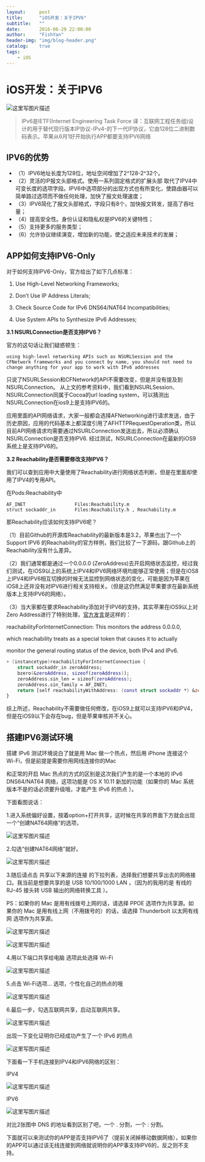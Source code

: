 ```yaml
---
layout:     post
title:      "iOS开发：关于IPV6"
subtitle:   ""
date:       2016-06-29 22:00:00
author:     "FishYan"
header-img: "img/blog-header.png" 
catalog:    true
tags:
    - iOS
---
```


# iOS开发：关于IPV6

![这里写图片描述](http://img.blog.csdn.net/20160619091717737)

>IPv6是IETF(Internet Engineering Task Force 译：互联网工程任务组)设计的用于替代现行版本IP协议-IPv4-的下一代IP协议，它由128位二进制数码表示。苹果从6月1好开始执行APP都要支持IPV6网络

## IPV6的优势
- （1）IPV6地址长度为128位，地址空间增加了2^128-2^32个。
- （2）灵活的IP报文头部格式。使用一系列固定格式的扩展头部
取代了IPV4中可变长度的选项字段。IPV6中选项部分的出现方式也有所变化，使路由器可以简单路过选项而不做任何处理，加快了报文处理速度；
- （3）IPV6简化了报文头部格式，字段只有8个，加快报文转发，提高了吞吐量；
- （4）提高安全性。身份认证和隐私权是IPV6的关键特性；
- （5）支持更多的服务类型；
- （6）允许协议继续演变，增加新的功能，使之适应未来技术的发展；

## APP如何支持IPV6-Only

对于如何支持IPV6-Only，官方给出了如下几点标准：

1. Use High-Level Networking Frameworks;

2. Don’t Use IP Address Literals;

3. Check Source Code for IPv6 DNS64/NAT64 Incompatibilities;

4. Use System APIs to Synthesize IPv6 Addresses;

**3.1 NSURLConnection是否支持IPV6？**

官方的这句话让我们疑惑顿生：
```
using high-level networking APIs such as NSURLSession and the CFNetwork frameworks and you connect by name, you should not need to change anything for your app to work with IPv6 addresses
```
只说了NSURLSession和CFNetwork的API不需要改变，但是并没有提及到NSURLConnection。 从上文的参考资料中，我们看到NSURLSession、NSURLConnection同属于Cocoa的url loading system，可以猜测出NSURLConnection在ios9上是支持IPV6的。

应用里面的API网络请求，大家一般都会选择AFNetworking进行请求发送，由于历史原因，应用的代码基本上都深度引用了AFHTTPRequestOperation类，所以目前API网络请求均需要通过NSURLConnection发送出去，所以必须确认NSURLConnection是否支持IPV6. 经过测试，NSURLConnection在最新的iOS9系统上是支持IPV6的。

**3.2 Reachability是否需要修改支持IPV6？**

我们可以查到应用中大量使用了Reachability进行网络状态判断，但是在里面却使用了IPV4的专用API。

在Pods:Reachability中
```
AF_INET                  Files:Reachability.m
struct sockaddr_in       Files:Reachability.h , Reachability.m
```
那Reachability应该如何支持IPV6呢？

（1）目前Github的开源库Reachability的最新版本是3.2，苹果也出了一个Support IPV6 的Reachability的官方样例，我们比较了一下源码，跟Github上的Reachability没有什么差异。

（2）我们通常都是通过一个0.0.0.0 (ZeroAddress)去开启网络状态监控，经过我们测试，在iOS9以上的系统上IPV4和IPV6网络环境均能够正常使用；但是在iOS8上IPV4和IPV6相互切换的时候无法监控到网络状态的变化，可能是因为苹果在iOS8上还并没有对IPV6进行相关支持相关。（但是这仍然满足苹果要求在最新系统版本上支持IPV6的网络）。

（3）当大家都在要求Reachability添加对于IPV6的支持，其实苹果在iOS9以上对Zero Address进行了特别处理，[官方发言](https://developer.apple.com/library/ios/samplecode/Reachability/Listings/ReadMe_md.html#//apple_ref/doc/uid/DTS40007324-ReadMe_md-DontLinkElementID_11)是这样的：

reachabilityForInternetConnection: This monitors the address 0.0.0.0,

which reachability treats as a special token that causes it to actually

monitor the general routing status of the device, both IPv4 and IPv6.

```swift
+ (instancetype)reachabilityForInternetConnection {
    struct sockaddr_in zeroAddress;
    bzero(&zeroAddress, sizeof(zeroAddress));
    zeroAddress.sin_len = sizeof(zeroAddress);
    zeroAddress.sin_family = AF_INET;
    return [self reachabilityWithAddress: (const struct sockaddr *) &zeroAddress];
}
```
综上所述，Reachability不需要做任何修改，在iOS9上就可以支持IPV6和IPV4，但是在iOS9以下会存在bug，但是苹果审核并不关心。

## 搭建IPV6测试环境
搭建 IPv6 测试环境说白了就是用 Mac 做一个热点，然后用 iPhone 连接这个 Wi-Fi，但是前提是需要你用网线连接你的Mac

和正常的开启 Mac 热点的方式的区别是这次我们产生的是一个本地的 IPv6 DNS64/NAT64 网络，这项功能是 OS X 10.11 新加的功能（如果你的 Mac 系统版本不是的话必须要升级哦，才能产生 IPv6 的热点 ）。

下面看图说话：

1.进入系统偏好设置，按着option+打开共享，这时候在共享的界面下方就会出现一个“创建NAT64网络”的选项，

![这里写图片描述](http://img.blog.csdn.net/20160619094032309)


2.勾选“创建NAT64网络”就好。

![这里写图片描述](http://img.blog.csdn.net/20160619094437405)

3.随后请点击 共享以下来源的连接 的下拉列表，选择我们想要共享出去的网络接口。我当前是想要共享的是 USB 10/100/1000 LAN ，（因为的我用的是 有线的 RJ-45 接头转 USB 输出的网络转换工具 ）。

PS：如果你的 Mac 是用有线拨号上网的话，请选择 PPOE 选项作为共享源。如果你的 Mac 是用有线上网（不用拨号的）的话，请选择 Thunderbolt 以太网有线网 选项作为共享源。

![这里写图片描述](http://img.blog.csdn.net/20160619094602552)

![这里写图片描述](http://img.blog.csdn.net/20160619094711062)

4.用以下端口共享给电脑 选项此处选择 Wi-Fi

![这里写图片描述](http://img.blog.csdn.net/20160619094759368)

5.点击 Wi-Fi选项... 选项，个性化自己的热点的哦

![这里写图片描述](http://img.blog.csdn.net/20160619094942401)

6.最后一步，勾选互联网共享，启动互联网共享。

![这里写图片描述](http://img.blog.csdn.net/20160619095101825)

出现一下变化证明你已经成功产生了一个 IPv6 的热点

![这里写图片描述](http://img.blog.csdn.net/20160619095201017)

下面看一下手机连接到IPV4和IPV6网络的区别：

IPV4

![这里写图片描述](http://img.blog.csdn.net/20160619095319611)

IPV6

![这里写图片描述](http://img.blog.csdn.net/20160619095401424)

对比2张图中 DNS 的地址看到区别了吧，一个 . 分割，一个 : 分割。

下面就可以来测试你的APP是否支持IPV6了（提前关闭掉移动数据网络），如果你的APP可以通过该无线连接到网络就说明你的APP事支持IPV6的，反之则不支持。